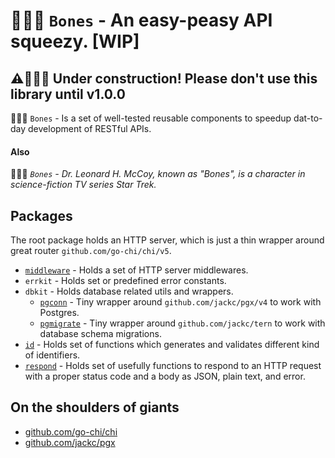 # 👨🏻‍⚕️ `Bones` - An easy-peasy API squeezy. [WIP]

## ⚠️👷‍♂️🚧 Under construction! Please don't use this library until v1.0.0

👨🏻‍⚕️ `Bones` - Is a set of well-tested reusable components to speedup dat-to-day development of RESTful APIs.

#### Also

👨🏻‍⚕️ _`Bones` - Dr. Leonard H. McCoy, known as "Bones", is a character in science-fiction TV series Star Trek._

## Packages

The root package holds an HTTP server, which is just a thin wrapper around great router `github.com/go-chi/chi/v5`.

- [`middleware`](middleware/middleware.go) - Holds a set of HTTP server middlewares.
- `errkit` - Holds set or predefined error constants.
- `dbkit` - Holds database related utils and wrappers.
    - [`pgconn`](dbkit/pgconn/postgres.go) - Tiny wrapper around `github.com/jackc/pgx/v4` to work with Postgres.
    - [`pgmigrate`](dbkit/pgmigrate/migrator.go) - Tiny wrapper around `github.com/jackc/tern` to work with database schema migrations.
- [`id`](id/id.go) - Holds set of functions which generates and validates different kind of identifiers.
- [`respond`](respond/respond.go) - Holds set of usefully functions to respond to an HTTP request with a proper status code and a body as JSON, plain text, and
  error.

## On the shoulders of giants

- [github.com/go-chi/chi](https://github.com/go-chi/chi)
- [github.com/jackc/pgx](https://github.com/jackc/pgx)